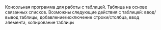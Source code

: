 Консольная программа для работы с таблицей. Таблица на основе связанных списков. Возможны следующие действия с таблицей: ввод/вывод таблицы, добавление/исключение строки/столбца, ввод элемента, копирование таблицы
